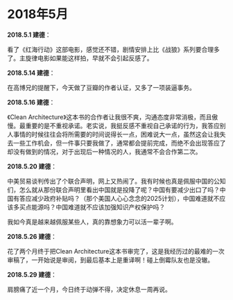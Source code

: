 # 2018年5月

**2018.5.1 建德**：

看了《红海行动》这部电影，感觉还不错，剧情安排上比《战狼》系列要合理多了。主旋律电影如果能这样拍，早就不会引起反感了。

**2018.5.14 建德**：

在高博兄的提醒下，今天做了豆瓣的作者认证，又多了一项装逼事务。

**2018.5.16 建德**：

《Clean Architecture》这本书的合作者让我很不爽，沟通态度非常消极，而且傲慢。最重要的是不重视承诺。老实说，我挺反感不重视自己承诺的行为，我答应别人事情的时候往往会将所需要的时间说得长一点，困难说大一点，虽然这会让我失去一些工作机会，但一件事只要我做了，通常都会提前完成，而绝不会出现答应了却没有做到的情况，对于出现后一种情况的人，我通常不会合作第二次。

**2018.5.20 建德**：

中美贸易谈判传出了个联合声明，网上又热闹了。我有时候也真是佩服中国的公知们，怎么就从那份联合声明里看出中国就是投降了呢？中国有要减少出口了吗？中国有答应减少政府补贴吗？（那个美国人心心念念的2025计划），中国难道就不应该多买点能源吗？中国难道就不应该加强知识产权保护吗？

我如今真是越来越佩服某些人，真的靠想象力可以活一辈子啊。

**2018.5.26 建德**：

花了两个月终于把Clean Architecture这本书审完了，这是我经历过的最难的一次审稿了，一开始说是审阅，到最后基本上是重译啊！碰上倒霉队友也是没辙。

**2018.5.29 建德**：

肩膀痛了近一个月，今日终于动弹不得，决定休息一周再说。
